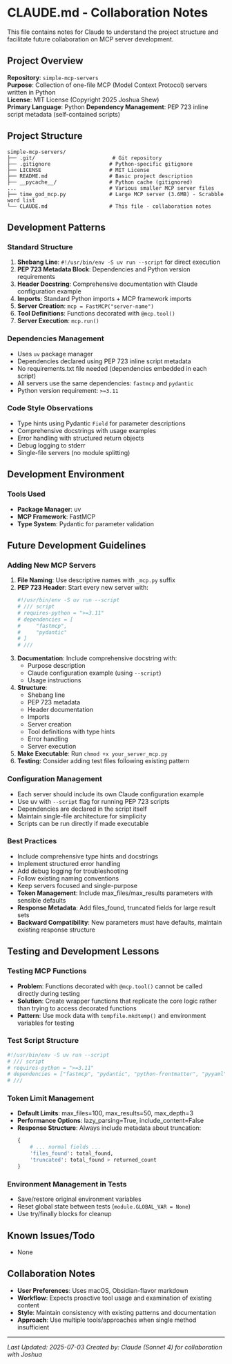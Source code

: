 # CLAUDE.md - Collaboration Notes

This file contains notes for Claude to understand the project structure and facilitate future collaboration on MCP server development.

## Project Overview

**Repository**: `simple-mcp-servers`  
**Purpose**: Collection of one-file MCP (Model Context Protocol) servers written in Python  
**License**: MIT License (Copyright 2025 Joshua Shew)  
**Primary Language**: Python
**Dependency Management**: PEP 723 inline script metadata (self-contained scripts)

## Project Structure

```
simple-mcp-servers/
├── .git/                         # Git repository
├── .gitignore                   # Python-specific gitignore
├── LICENSE                      # MIT License
├── README.md                    # Basic project description
├── __pycache__/                 # Python cache (gitignored)
...                              # Various smaller MCP server files
├── time_god_mcp.py              # Large MCP server (3.6MB) - Scrabble word list
└── CLAUDE.md                    # This file - collaboration notes
```

## Development Patterns

### Standard Structure
1. **Shebang Line**: `#!/usr/bin/env -S uv run --script` for direct execution
2. **PEP 723 Metadata Block**: Dependencies and Python version requirements
3. **Header Docstring**: Comprehensive documentation with Claude configuration example
4. **Imports**: Standard Python imports + MCP framework imports
5. **Server Creation**: `mcp = FastMCP("server-name")`
6. **Tool Definitions**: Functions decorated with `@mcp.tool()`
7. **Server Execution**: `mcp.run()`

### Dependencies Management
- Uses `uv` package manager
- Dependencies declared using PEP 723 inline script metadata
- No requirements.txt file needed (dependencies embedded in each script)
- All servers use the same dependencies: `fastmcp` and `pydantic`
- Python version requirement: `>=3.11`

### Code Style Observations
- Type hints using Pydantic `Field` for parameter descriptions
- Comprehensive docstrings with usage examples
- Error handling with structured return objects
- Debug logging to stderr
- Single-file servers (no module splitting)

## Development Environment

### Tools Used
- **Package Manager**: uv
- **MCP Framework**: FastMCP
- **Type System**: Pydantic for parameter validation

## Future Development Guidelines

### Adding New MCP Servers

1. **File Naming**: Use descriptive names with `_mcp.py` suffix
2. **PEP 723 Header**: Start every new server with:
   ```python
   #!/usr/bin/env -S uv run --script
   # /// script
   # requires-python = ">=3.11"
   # dependencies = [
   #     "fastmcp",
   #     "pydantic"
   # ]
   # ///
   ```
3. **Documentation**: Include comprehensive docstring with:
   - Purpose description
   - Claude configuration example (using `--script`)
   - Usage instructions
4. **Structure**:
   - Shebang line
   - PEP 723 metadata
   - Header documentation
   - Imports
   - Server creation
   - Tool definitions with type hints
   - Error handling
   - Server execution
5. **Make Executable**: Run `chmod +x your_server_mcp.py`
6. **Testing**: Consider adding test files following existing pattern

### Configuration Management
- Each server should include its own Claude configuration example
- Use uv with `--script` flag for running PEP 723 scripts
- Dependencies are declared in the script itself
- Maintain single-file architecture for simplicity
- Scripts can be run directly if made executable

### Best Practices
- Include comprehensive type hints and docstrings
- Implement structured error handling
- Add debug logging for troubleshooting
- Follow existing naming conventions
- Keep servers focused and single-purpose
- **Token Management**: Include max_files/max_results parameters with sensible defaults
- **Response Metadata**: Add files_found, truncated fields for large result sets
- **Backward Compatibility**: New parameters must have defaults, maintain existing response structure

## Testing and Development Lessons

### Testing MCP Functions
- **Problem**: Functions decorated with `@mcp.tool()` cannot be called directly during testing
- **Solution**: Create wrapper functions that replicate the core logic rather than trying to access decorated functions
- **Pattern**: Use mock data with `tempfile.mkdtemp()` and environment variables for testing

### Test Script Structure
```python
#!/usr/bin/env -S uv run --script
# /// script
# requires-python = ">=3.11"
# dependencies = ["fastmcp", "pydantic", "python-frontmatter", "pyyaml"]
# ///
```

### Token Limit Management
- **Default Limits**: max_files=100, max_results=50, max_depth=3
- **Performance Options**: lazy_parsing=True, include_content=False
- **Response Structure**: Always include metadata about truncation:
  ```python
  {
      # ... normal fields ...
      'files_found': total_found,
      'truncated': total_found > returned_count
  }
  ```

### Environment Management in Tests
- Save/restore original environment variables
- Reset global state between tests (`module.GLOBAL_VAR = None`)
- Use try/finally blocks for cleanup

## Known Issues/Todo

- None

## Collaboration Notes

- **User Preferences**: Uses macOS, Obsidian-flavor markdown
- **Workflow**: Expects proactive tool usage and examination of existing content
- **Style**: Maintain consistency with existing patterns and documentation
- **Approach**: Use multiple tools/approaches when single method insufficient

---

*Last Updated: 2025-07-03*
*Created by: Claude (Sonnet 4) for collaboration with Joshua*
